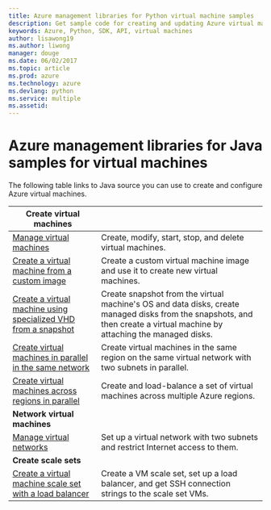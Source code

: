 ```yaml
---
title: Azure management libraries for Python virtual machine samples
description: Get sample code for creating and updating Azure virtual machines using the Azure management libraries for Python
keywords: Azure, Python, SDK, API, virtual machines
author: lisawong19
ms.author: liwong
manager: douge
ms.date: 06/02/2017
ms.topic: article
ms.prod: azure
ms.technology: azure
ms.devlang: python
ms.service: multiple
ms.assetid: 
---
```


# Azure management libraries for Java samples for virtual machines

The following table links to Java source you can use to create and configure Azure virtual machines.

| **Create virtual machines** || 
|---|---|
| [Manage virtual machines][1] | Create, modify, start, stop, and delete virtual machines. |
| [Create a virtual machine from a custom image][2] | Create a custom virtual machine image and use it to create new virtual machines. | 
| [Create a virtual machine using specialized VHD from a snapshot][3] | Create snapshot from the virtual machine's OS and data disks, create managed disks from the snapshots, and then create a virtual machine by attaching the managed disks. |  
| [Create virtual machines in parallel in the same network][4] | Create virtual machines in the same region on the same virtual network with two subnets in parallel. |
| [Create virtual machines across regions in parallel][5] | Create and load-balance a set of virtual machines across multiple Azure regions. |
| **Network virtual machines** || 
| [Manage virtual networks][6] | Set up a virtual network with two subnets and restrict Internet access to them. |
| **Create scale sets** ||
| [Create a virtual machine scale set with a load balancer][7] | Create a VM scale set, set up a load balancer, and get SSH connection strings to the scale set VMs. |

[1]: java-sdk-manage-virtual-machines.md
[2]: https://azure.microsoft.com/resources/samples/managed-disk-java-create-virtual-machine-using-custom-image/
[3]: https://azure.microsoft.com/resources/samples/managed-disk-java-create-virtual-machine-using-specialized-disk-from-vhd/
[4]: https://azure.microsoft.com/resources/samples/compute-java-manage-virtual-machines-in-parallel/
[5]: java-sdk-virtual-machines-in-parallel.md
[6]: java-sdk-manage-virtual-networks.md
[7]: java-sdk-manage-vm-scalesets.md